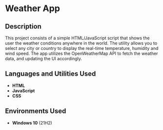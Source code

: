 <h1>Weather App</h1>

<h2>Description</h2>
This project consists of a simple HTML/JavaScript script that shows the user the weather conditions anywhere in the world. The utility allows you to select any city or country to display the real-time temperature, humidity and wind speed.
The app utilizes the OpenWeatherMap API to fetch the weather data, and updating the UI accordingly.
<br />


<h2>Languages and Utilities Used</h2>

- <b>HTML</b>
- <b>JavaScript</b>
- <b>CSS</b>

<h2>Environments Used </h2>

- <b>Windows 10</b> (21H2)
<!--
 ```diff
- text in red
+ text in green
! text in orange
# text in gray
@@ text in purple (and bold)@@
```
--!>
